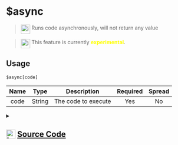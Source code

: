 # $async
> <img align="top" src="https://upload.wikimedia.org/wikipedia/commons/thumb/e/e4/Infobox_info_icon.svg/160px-Infobox_info_icon.svg.png?20150409153300" alt="image" width="25" height="auto"> Runs code asynchronously, will not return any value

> <img align="top" src="https://upload.wikimedia.org/wikipedia/commons/thumb/1/17/Warning.svg/156px-Warning.svg.png" alt="image" width="25" height="auto"> This feature is currently <span style="color:yellow"><strong>experimental</strong></span>.

## Usage
```
$async[code]
```
| Name | Type | Description | Required | Spread
| :---: | :---: | :---: | :---: | :---: |
code | String | The code to execute | Yes | No
<details>
<summary>
    
## <img align="top" src="https://cdn4.iconfinder.com/data/icons/iconsimple-logotypes/512/github-512.png" alt="image" width="25" height="auto">  [Source Code](https://github.com/tryforge/ForgeScript-V2/blob/main/src/native/async.ts)
    
</summary>
    
```ts
import { ArgType, NativeFunction, Return } from "../structures"

export default new NativeFunction({
    name: "$async",
    version: "1.0.0",
    description: "Runs code asynchronously, will not return any value",
    unwrap: false,
    brackets: true,
    args: [
        {
            name: "code",
            description: "The code to execute",
            rest: false,
            type: ArgType.String,
            required: true,
        },
    ],
    experimental: true,
    execute(ctx) {
        void this["resolveArgs"](ctx)
        return Return.success()
    },
})

```
    
</details>